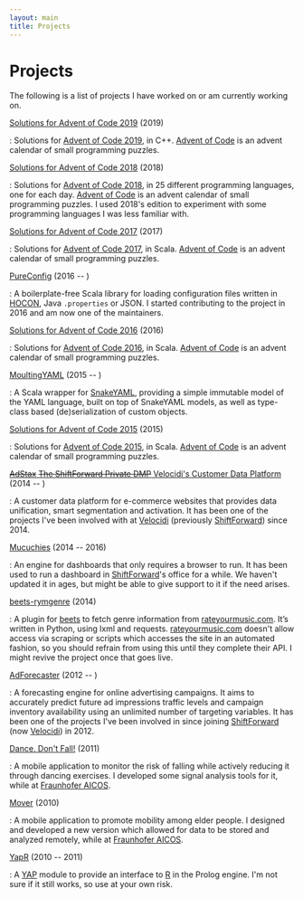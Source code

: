 ```yaml
---
layout: main
title: Projects
---
```


# Projects

The following is a list of projects I have worked on or am currently working on.

[Solutions for Advent of Code 2019](https://github.com/jcazevedo/advent-of-code-2019) (2019)

: Solutions for [Advent of Code 2019](https://adventofcode.com/2019), in C++.
[Advent of Code](https://adventofcode.com/) is an advent calendar of small
programming puzzles.

[Solutions for Advent of Code 2018](https://github.com/jcazevedo/advent-of-code-2018) (2018)

: Solutions for [Advent of Code 2018](https://adventofcode.com/2018), in 25
different programming languages, one for each day. [Advent of
Code](https://adventofcode.com/) is an advent calendar of small programming
puzzles. I used 2018's edition to experiment with some programming languages I
was less familiar with.

[Solutions for Advent of Code 2017](https://github.com/jcazevedo/advent-of-code-2017) (2017)

: Solutions for [Advent of Code 2017](https://adventofcode.com/2017), in Scala.
[Advent of Code](https://adventofcode.com/) is an advent calendar of small
programming puzzles.

[PureConfig](https://github.com/pureconfig/pureconfig) (2016 -- )

: A boilerplate-free Scala library for loading configuration files written in
[HOCON][hocon], Java `.properties` or JSON. I started contributing to the
project in 2016 and am now one of the maintainers.

[Solutions for Advent of Code 2016](https://github.com/jcazevedo/advent-of-code-2016) (2016)

: Solutions for [Advent of Code 2016](https://adventofcode.com/2016), in Scala.
[Advent of Code](https://adventofcode.com/) is an advent calendar of small
programming puzzles.

[MoultingYAML](https://github.com/jcazevedo/moultingyaml) (2015 -- )

: A Scala wrapper for [SnakeYAML][snakeyaml], providing a simple immutable model
of the YAML language, built on top of SnakeYAML models, as well as type-class
based (de)serialization of custom objects.

[Solutions for Advent of Code 2015](https://github.com/jcazevedo/advent-of-code-2015) (2015)

: Solutions for [Advent of Code 2015](https://adventofcode.com/2015), in Scala.
[Advent of Code](https://adventofcode.com/) is an advent calendar of small
programming puzzles.

[~~AdStax~~ ~~The ShiftForward Private DMP~~ Velocidi's Customer Data Platform](https://www.velocidi.com/product/) (2014 -- )

: A customer data platform for e-commerce websites that provides data
unification, smart segmentation and activation. It has been one of the projects
I've been involved with at [Velocidi][velocidi] (previously [ShiftForward][sf])
since 2014.

[Mucuchies](https://github.com/ShiftForward/mucuchies) (2014 -- 2016)

: An engine for dashboards that only requires a browser to run. It has been used
to run a dashboard in [ShiftForward][sf]'s office for a while. We haven't
updated it in ages, but might be able to give support to it if the need arises.

[beets-rymgenre](https://github.com/jcazevedo/beets-rymgenre) (2014)

: A plugin for [beets][beets] to fetch genre information from
[rateyourmusic.com][rym]. It’s written in Python, using lxml and requests.
[rateyourmusic.com][rym] doesn't allow access via scraping or scripts which
accesses the site in an automated fashion, so you should refrain from using this
until they complete their API. I might revive the project once that goes live.

[AdForecaster](https://www.adforecaster.com/) (2012 -- )

: A forecasting engine for online advertising campaigns. It aims to accurately
predict future ad impressions traffic levels and campaign inventory availability
using an unlimited number of targeting variables. It has been one of the
projects I've been involved in since joining [ShiftForward][sf] (now
[Velocidi][velocidi]) in 2012.

[Dance. Don't Fall!](http://dancedontfall.projects.fraunhofer.pt/) (2011)

: A mobile application to monitor the risk of falling while actively reducing it
through dancing exercises. I developed some signal analysis tools for it, while
at [Fraunhofer AICOS][fhp].

[Mover](http://mover.projects.fraunhofer.pt/) (2010)

: A mobile application to promote mobility among elder people. I designed and
developed a new version which allowed for data to be stored and analyzed
remotely, while at [Fraunhofer AICOS][fhp].

[YapR](https://github.com/jcazevedo/YapR) (2010 -- 2011)

: A [YAP][yap] module to provide an interface to [R][r] in the Prolog engine.
I'm not sure if it still works, so use at your own risk.

[beets]: http://beets.radbox.org/
[fhp]: https://www.aicos.fraunhofer.pt/
[hocon]: https://github.com/lightbend/config/blob/master/HOCON.md#hocon-human-optimized-config-object-notation
[r]: http://www.r-project.org/
[rym]: http://rateyourmusic.com/
[sf]: https://www.shiftforward.eu/
[snakeyaml]: https://bitbucket.org/asomov/snakeyaml
[velocidi]: https://www.velocidi.com/
[yap]: http://www.dcc.fc.up.pt/~vsc/Yap/

